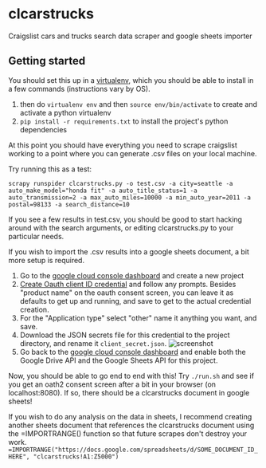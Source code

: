 # clcarstrucks
Craigslist cars and trucks search data scraper and google sheets importer

## Getting started
You should set this up in a [virtualenv](http://python-guide-pt-br.readthedocs.io/en/latest/dev/virtualenvs/), which you should be able to install in a few commands (instructions vary by OS).
1. then do `virtualenv env` and then `source env/bin/activate` to create and activate a python virtualenv
2. `pip install -r requirements.txt` to install the project's python dependencies

At this point you should have everything you need to scrape craigslist working to a point where you can generate .csv files on your local machine.  

Try running this as a test:

`scrapy runspider clcarstrucks.py -o test.csv -a city=seattle -a auto_make_model="honda fit" -a auto_title_status=1 -a auto_transmission=2 -a max_auto_miles=10000 -a min_auto_year=2011 -a postal=98133 -a search_distance=10`

If you see a few results in test.csv, you should be good to start hacking around with the search arguments, or editing clcarstrucks.py to your particular needs.

If you wish to import the .csv results into a google sheets document, a bit more setup is required.
1. Go to the [google cloud console dashboard](https://console.cloud.google.com/home/dashboard) and create a new project
2. [Create Oauth client ID credential](https://console.cloud.google.com/apis/credentials) and follow any prompts.  Besides "product name" on the oauth consent screen, you can leave it as defaults to get up and running, and save to get to the actual credential creation.
3. For the "Application type" select "other" name it anything you want, and save.
4. Download the JSON secrets file for this credential to the project directory, and rename it `client_secret.json`. ![screenshot](https://www.dropbox.com/s/yzpe4qzpx4l3x1e/Screenshot%202017-04-19%2000.36.32.png?dl=1 "Download client_secret.json")
5. Go back to the [google cloud console dashboard](https://console.cloud.google.com/home/dashboard) and enable both the Google Drive API and the Google Sheets API for this project.

Now, you should be able to go end to end with this!
Try `./run.sh` and see if you get an oath2 consent screen after a bit in your browser (on localhost:8080).  If so, there should be a clcarstrucks document in google sheets!

If you wish to do any analysis on the data in sheets, I recommend creating another sheets document that references the clcarstrucks document using the =IMPORTRANGE() function so that future scrapes don't destroy your work. `=IMPORTRANGE("https://docs.google.com/spreadsheets/d/SOME_DOCUMENT_ID_HERE", "clcarstrucks!A1:Z5000")`
